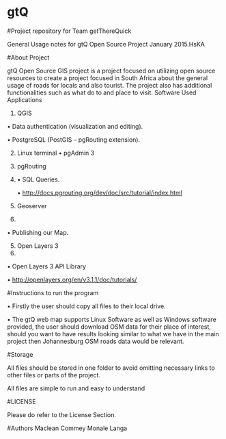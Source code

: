 # gtQ

#Project repository for Team getThereQuick

General Usage notes for gtQ Open Source Project January 2015.HsKA

#About Project

gtQ Open Source GIS project is a project focused on utilizing open source resources to create a project  focused in South Africa about the general usage of roads for locals and also tourist. The project also has additional functionalities such as what do to and place to visit.
Software Used
Applications

1.	QGIS
	
  •	Data authentication (visualization and editing).

  •	PostgreSQL (PostGIS – pgRouting extension).

2.	Linux terminal
	  •	pgAdmin 3

3.	pgRouting
4.	
   • SQL Queries.

   • http://docs.pgrouting.org/dev/doc/src/tutorial/index.html

4.	Geoserver
5.	
  •	Publishing our Map.

5.	Open Layers 3
6.	
  •	Open Layers 3 API Library

  •	http://openlayers.org/en/v3.1.1/doc/tutorials/

#Instructions to run the program

  •	Firstly the user should copy all files to their local drive.

  •	The gtQ web map supports Linux Software as well as Windows software provided, the user should download OSM data for   their place of interest, should you want to have results looking similar to what we have in the main project then     Johannesburg OSM roads data would be relevant.

#Storage

  All files should be stored in one folder to avoid omitting necessary links to other files or parts of the project.

  All files are simple to run and easy to understand

#LICENSE

Please do refer to the License Section.

#Authors
Maclean Commey
Monale Langa
